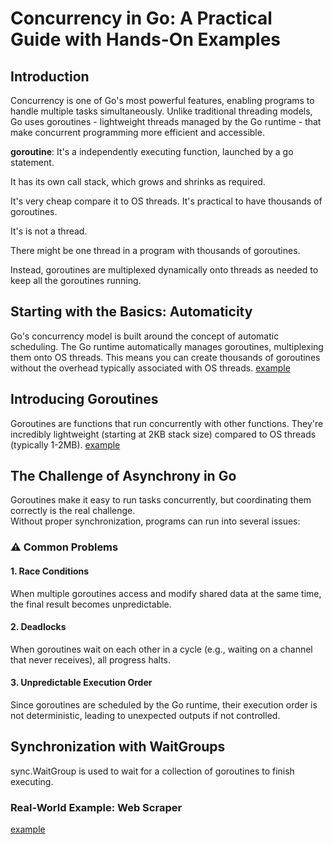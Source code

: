 # Concurrency in Go: A Practical Guide with Hands-On Examples
## Introduction
Concurrency is one of Go's most powerful features, enabling programs to handle multiple tasks simultaneously. Unlike traditional threading models, Go uses goroutines - lightweight threads managed by the Go runtime - that make concurrent programming more efficient and accessible.

**goroutine**: It's a independently executing function, launched by a go statement.

It has its own call stack, which grows and shrinks as required.

It's very cheap compare it to OS threads. It's practical to have thousands of goroutines.

It's is not a thread.

There might be one thread in a program with thousands of goroutines.

Instead, goroutines are multiplexed dynamically onto threads as needed to keep all the goroutines running.

## Starting with the Basics: Automaticity
Go's concurrency model is built around the concept of automatic scheduling. The Go runtime automatically manages goroutines, multiplexing them onto OS threads. This means you can create thousands of goroutines without the overhead typically associated with OS threads.
[example](examples/Sequential_execution.go)

## Introducing Goroutines
Goroutines are functions that run concurrently with other functions. They're incredibly lightweight (starting at 2KB stack size) compared to OS threads (typically 1-2MB).
[example](examples/goroutines.go)

## The Challenge of Asynchrony in Go

Goroutines make it easy to run tasks concurrently, but coordinating them correctly is the real challenge.  
Without proper synchronization, programs can run into several issues:

### ⚠️ Common Problems

#### 1. Race Conditions
When multiple goroutines access and modify shared data at the same time, the final result becomes unpredictable.

#### 2. Deadlocks
When goroutines wait on each other in a cycle (e.g., waiting on a channel that never receives), all progress halts.

#### 3. Unpredictable Execution Order
Since goroutines are scheduled by the Go runtime, their execution order is not deterministic, leading to unexpected outputs if not controlled.

## Synchronization with WaitGroups
sync.WaitGroup is used to wait for a collection of goroutines to finish executing.

### Real-World Example: Web Scraper
[example](goroutines/examples/web_scraper.go)

